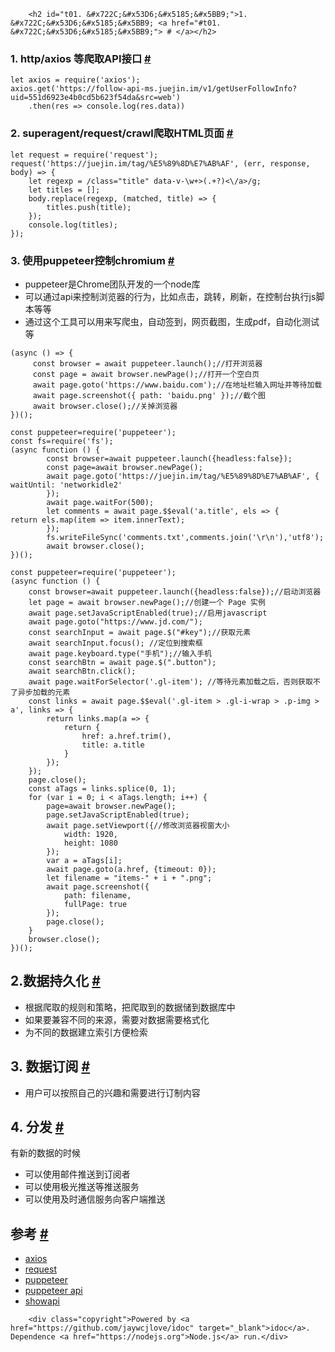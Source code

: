 
        <h2 id="t01. &#x722C;&#x53D6;&#x5185;&#x5BB9;">1. &#x722C;&#x53D6;&#x5185;&#x5BB9; <a href="#t01. &#x722C;&#x53D6;&#x5185;&#x5BB9;"> # </a></h2>
<h3 id="t11. http/axios &#x7B49;&#x722C;&#x53D6;API&#x63A5;&#x53E3;">1. http/axios &#x7B49;&#x722C;&#x53D6;API&#x63A5;&#x53E3; <a href="#t11. http/axios &#x7B49;&#x722C;&#x53D6;API&#x63A5;&#x53E3;"> # </a></h3>
<pre><code class="lang-js">let axios = require(&apos;axios&apos;);
axios.get(&apos;https://follow-api-ms.juejin.im/v1/getUserFollowInfo?uid=551d6923e4b0cd5b623f54da&amp;src=web&apos;)
    .then(res =&gt; console.log(res.data))
</code></pre>
<h3 id="t22. superagent/request/crawl&#x722C;&#x53D6;HTML&#x9875;&#x9762;">2. superagent/request/crawl&#x722C;&#x53D6;HTML&#x9875;&#x9762; <a href="#t22. superagent/request/crawl&#x722C;&#x53D6;HTML&#x9875;&#x9762;"> # </a></h3>
<pre><code class="lang-js">let request = require(&apos;request&apos;);
request(&apos;https://juejin.im/tag/%E5%89%8D%E7%AB%AF&apos;, (err, response, body) =&gt; {
    let regexp = /class=&quot;title&quot; data-v-\w+&gt;(.+?)&lt;\/a&gt;/g;
    let titles = [];
    body.replace(regexp, (matched, title) =&gt; {
        titles.push(title);
    });
    console.log(titles);
});
</code></pre>
<h3 id="t33. &#x4F7F;&#x7528;puppeteer&#x63A7;&#x5236;chromium">3. &#x4F7F;&#x7528;puppeteer&#x63A7;&#x5236;chromium <a href="#t33. &#x4F7F;&#x7528;puppeteer&#x63A7;&#x5236;chromium"> # </a></h3>
<ul>
<li>puppeteer&#x662F;Chrome&#x56E2;&#x961F;&#x5F00;&#x53D1;&#x7684;&#x4E00;&#x4E2A;node&#x5E93;</li>
<li>&#x53EF;&#x4EE5;&#x901A;&#x8FC7;api&#x6765;&#x63A7;&#x5236;&#x6D4F;&#x89C8;&#x5668;&#x7684;&#x884C;&#x4E3A;&#xFF0C;&#x6BD4;&#x5982;&#x70B9;&#x51FB;&#xFF0C;&#x8DF3;&#x8F6C;&#xFF0C;&#x5237;&#x65B0;&#xFF0C;&#x5728;&#x63A7;&#x5236;&#x53F0;&#x6267;&#x884C;js&#x811A;&#x672C;&#x7B49;&#x7B49;</li>
<li>&#x901A;&#x8FC7;&#x8FD9;&#x4E2A;&#x5DE5;&#x5177;&#x53EF;&#x4EE5;&#x7528;&#x6765;&#x5199;&#x722C;&#x866B;&#xFF0C;&#x81EA;&#x52A8;&#x7B7E;&#x5230;&#xFF0C;&#x7F51;&#x9875;&#x622A;&#x56FE;&#xFF0C;&#x751F;&#x6210;pdf&#xFF0C;&#x81EA;&#x52A8;&#x5316;&#x6D4B;&#x8BD5;&#x7B49;</li>
</ul>
<pre><code class="lang-js">(async () =&gt; {
     const browser = await puppeteer.launch();//&#x6253;&#x5F00;&#x6D4F;&#x89C8;&#x5668;
     const page = await browser.newPage();//&#x6253;&#x5F00;&#x4E00;&#x4E2A;&#x7A7A;&#x767D;&#x9875;
     await page.goto(&apos;https://www.baidu.com&apos;);//&#x5728;&#x5730;&#x5740;&#x680F;&#x8F93;&#x5165;&#x7F51;&#x5740;&#x5E76;&#x7B49;&#x5F85;&#x52A0;&#x8F7D;
     await page.screenshot({ path: &apos;baidu.png&apos; });//&#x622A;&#x4E2A;&#x56FE;
     await browser.close();//&#x5173;&#x6389;&#x6D4F;&#x89C8;&#x5668;
})();
</code></pre>
<pre><code class="lang-js">const puppeteer=require(&apos;puppeteer&apos;);
const fs=require(&apos;fs&apos;);
(async function () {
        const browser=await puppeteer.launch({headless:false});
        const page=await browser.newPage();
        await page.goto(&apos;https://juejin.im/tag/%E5%89%8D%E7%AB%AF&apos;, {
waitUntil: &apos;networkidle2&apos;
        });
        await page.waitFor(500);
        let comments = await page.$$eval(&apos;a.title&apos;, els =&gt; {
return els.map(item =&gt; item.innerText);
        });
        fs.writeFileSync(&apos;comments.txt&apos;,comments.join(&apos;\r\n&apos;),&apos;utf8&apos;);
        await browser.close();
})();
</code></pre>
<pre><code class="lang-js">const puppeteer=require(&apos;puppeteer&apos;);
(async function () {
    const browser=await puppeteer.launch({headless:false});//&#x542F;&#x52A8;&#x6D4F;&#x89C8;&#x5668;
    let page = await browser.newPage();//&#x521B;&#x5EFA;&#x4E00;&#x4E2A; Page &#x5B9E;&#x4F8B;
    await page.setJavaScriptEnabled(true);//&#x542F;&#x7528;javascript
    await page.goto(&quot;https://www.jd.com/&quot;);
    const searchInput = await page.$(&quot;#key&quot;);//&#x83B7;&#x53D6;&#x5143;&#x7D20;
    await searchInput.focus(); //&#x5B9A;&#x4F4D;&#x5230;&#x641C;&#x7D22;&#x6846;
    await page.keyboard.type(&quot;&#x624B;&#x673A;&quot;);//&#x8F93;&#x5165;&#x624B;&#x673A;
    const searchBtn = await page.$(&quot;.button&quot;);
    await searchBtn.click();
    await page.waitForSelector(&apos;.gl-item&apos;); //&#x7B49;&#x5F85;&#x5143;&#x7D20;&#x52A0;&#x8F7D;&#x4E4B;&#x540E;&#xFF0C;&#x5426;&#x5219;&#x83B7;&#x53D6;&#x4E0D;&#x4E86;&#x5F02;&#x6B65;&#x52A0;&#x8F7D;&#x7684;&#x5143;&#x7D20;
    const links = await page.$$eval(&apos;.gl-item &gt; .gl-i-wrap &gt; .p-img &gt; a&apos;, links =&gt; {
        return links.map(a =&gt; {
            return {
                href: a.href.trim(),
                title: a.title
            }
        });
    });
    page.close();
    const aTags = links.splice(0, 1);
    for (var i = 0; i &lt; aTags.length; i++) {
        page=await browser.newPage();
        page.setJavaScriptEnabled(true);
        await page.setViewport({//&#x4FEE;&#x6539;&#x6D4F;&#x89C8;&#x5668;&#x89C6;&#x7A97;&#x5927;&#x5C0F;
            width: 1920,
            height: 1080
        });
        var a = aTags[i];
        await page.goto(a.href, {timeout: 0});
        let filename = &quot;items-&quot; + i + &quot;.png&quot;;
        await page.screenshot({
            path: filename,
            fullPage: true
        });
        page.close();
    }
    browser.close();
})();
</code></pre>
<h2 id="t42.&#x6570;&#x636E;&#x6301;&#x4E45;&#x5316;">2.&#x6570;&#x636E;&#x6301;&#x4E45;&#x5316; <a href="#t42.&#x6570;&#x636E;&#x6301;&#x4E45;&#x5316;"> # </a></h2>
<ul>
<li>&#x6839;&#x636E;&#x722C;&#x53D6;&#x7684;&#x89C4;&#x5219;&#x548C;&#x7B56;&#x7565;&#xFF0C;&#x628A;&#x722C;&#x53D6;&#x5230;&#x7684;&#x6570;&#x636E;&#x50A8;&#x5230;&#x6570;&#x636E;&#x5E93;&#x4E2D;</li>
<li>&#x5982;&#x679C;&#x8981;&#x517C;&#x5BB9;&#x4E0D;&#x540C;&#x7684;&#x6765;&#x6E90;&#xFF0C;&#x9700;&#x8981;&#x5BF9;&#x6570;&#x636E;&#x9700;&#x8981;&#x683C;&#x5F0F;&#x5316;</li>
<li>&#x4E3A;&#x4E0D;&#x540C;&#x7684;&#x6570;&#x636E;&#x5EFA;&#x7ACB;&#x7D22;&#x5F15;&#x65B9;&#x4FBF;&#x68C0;&#x7D22;</li>
</ul>
<h2 id="t53. &#x6570;&#x636E;&#x8BA2;&#x9605;">3. &#x6570;&#x636E;&#x8BA2;&#x9605; <a href="#t53. &#x6570;&#x636E;&#x8BA2;&#x9605;"> # </a></h2>
<ul>
<li>&#x7528;&#x6237;&#x53EF;&#x4EE5;&#x6309;&#x7167;&#x81EA;&#x5DF1;&#x7684;&#x5174;&#x8DA3;&#x548C;&#x9700;&#x8981;&#x8FDB;&#x884C;&#x8BA2;&#x5236;&#x5185;&#x5BB9;</li>
</ul>
<h2 id="t64. &#x5206;&#x53D1;">4. &#x5206;&#x53D1; <a href="#t64. &#x5206;&#x53D1;"> # </a></h2>
<p>&#x6709;&#x65B0;&#x7684;&#x6570;&#x636E;&#x7684;&#x65F6;&#x5019;</p>
<ul>
<li>&#x53EF;&#x4EE5;&#x4F7F;&#x7528;&#x90AE;&#x4EF6;&#x63A8;&#x9001;&#x5230;&#x8BA2;&#x9605;&#x8005;</li>
<li>&#x53EF;&#x4EE5;&#x4F7F;&#x7528;&#x6781;&#x5149;&#x63A8;&#x9001;&#x7B49;&#x63A8;&#x9001;&#x670D;&#x52A1;</li>
<li>&#x53EF;&#x4EE5;&#x4F7F;&#x7528;&#x53CA;&#x65F6;&#x901A;&#x4FE1;&#x670D;&#x52A1;&#x5411;&#x5BA2;&#x6237;&#x7AEF;&#x63A8;&#x9001;</li>
</ul>
<h2 id="t7&#x53C2;&#x8003;">&#x53C2;&#x8003; <a href="#t7&#x53C2;&#x8003;"> # </a></h2>
<ul>
<li><a href="https://www.npmjs.com/package/axios">axios</a></li>
<li><a href="https://www.npmjs.com/package/request">request</a></li>
<li><a href="https://github.com/GoogleChrome/puppeteer">puppeteer</a></li>
<li><a href="https://github.com/GoogleChrome/puppeteer/blob/v1.7.0/docs/api.md">puppeteer api</a></li>
<li><a href="https://www.showapi.com/api/view/184/4">showapi</a> </li>
</ul>

        <div class="copyright">Powered by <a href="https://github.com/jaywcjlove/idoc" target="_blank">idoc</a>. Dependence <a href="https://nodejs.org">Node.js</a> run.</div>
    